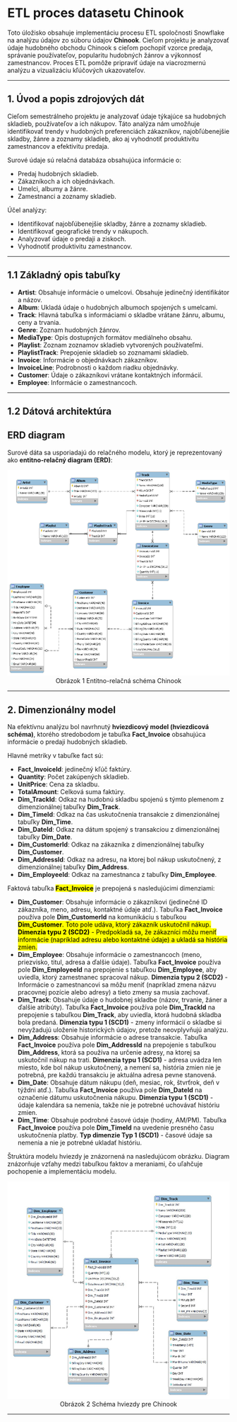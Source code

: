 # **ETL proces datasetu Chinook**

Toto úložisko obsahuje implementáciu procesu ETL spoločnosti Snowflake na analýzu údajov zo súboru údajov **Chinook**. Cieľom projektu je analyzovať údaje hudobného obchodu Chinook s cieľom pochopiť vzorce predaja, správanie používateľov, popularitu hudobných žánrov a výkonnosť zamestnancov. Proces ETL pomôže pripraviť údaje na viacrozmernú analýzu a vizualizáciu kľúčových ukazovateľov.

____

## **1. Úvod a popis zdrojových dát**

Cieľom semestrálneho projektu je analyzovať údaje týkajúce sa hudobných skladieb, používateľov a ich nákupov. Táto analýza nám umožňuje identifikovať trendy v hudobných preferenciách zákazníkov, najobľúbenejšie skladby, žánre a zoznamy skladieb, ako aj vyhodnotiť produktivitu zamestnancov a efektivitu predaja.

Surové údaje sú relačná databáza obsahujúca informácie o:

+ Predaj hudobných skladieb.
+ Zákazníkoch a ich objednávkach.
+ Umelci, albumy a žánre.
+ Zamestnanci a zoznamy skladieb.

Účel analýzy:

+ Identifikovať najobľúbenejšie skladby, žánre a zoznamy skladieb.
+ Identifikovať geografické trendy v nákupoch.
+ Analyzovať údaje o predaji a ziskoch.
+ Vyhodnotiť produktivitu zamestnancov.

____

## **1.1 Základný opis tabuľky**

+ **Artist**: Obsahuje informácie o umelcovi. Obsahuje jedinečný identifikátor a názov.
+ **Album**: Ukladá údaje o hudobných albumoch spojených s umelcami.
+ **Track**: Hlavná tabuľka s informáciami o skladbe vrátane žánru, albumu, ceny a trvania.
+ **Genre**: Zoznam hudobných žánrov.
+ **MediaType**: Opis dostupných formátov mediálneho obsahu.
+ **Playlist**: Zoznam zoznamov skladieb vytvorených používateľmi.
+ **PlaylistTrack**: Prepojenie skladieb so zoznamami skladieb.
+ **Invoice**: Informácie o objednávkach zákazníkov.
+ **InvoiceLine**</mark>: Podrobnosti o každom riadku objednávky.
+ **Customer**: Údaje o zákazníkovi vrátane kontaktných informácií.
+ **Employee**: Informácie o zamestnancoch.

____

## **1.2 Dátová architektúra**

## **ERD diagram**

Surové dáta sa usporiadajú do relačného modelu, ktorý je reprezentovaný ako **entitno-relačný diagram (ERD)**:

<p align="center">
  <a href="Chinook_ERD.png">
    <img src="Chinook_ERD.png" alt="Obrázok 1 Entitno-relačná schéma Chinook">
  </a>
  <br>
 Obrázok 1 Entitno-relačná schéma Chinook
</p>

____

## **2. Dimenzionálny model**

Na efektívnu analýzu bol navrhnutý **hviezdicový model (hviezdicová schéma)**, ktorého stredobodom je tabuľka **Fact_Invoice** obsahujúca informácie o predaji hudobných skladieb.

Hlavné metriky v tabuľke fact sú:

+ **Fact_InvoiceId**: jedinečný kľúč faktúry.
+ **Quantity**: Počet zakúpených skladieb.
+ **UnitPrice**: Cena za skladbu.
+ **TotalAmount**: Celková suma faktúry.
+ **Dim_TrackId**: Odkaz na hudobnú skladbu spojenú s týmto plemenom z dimenzionálnej tabuľky **Dim_Track**.
+ **Dim_TimeId**: Odkaz na čas uskutočnenia transakcie z dimenzionálnej tabuľky **Dim_Time**.
+ **Dim_DateId**: Odkaz na dátum spojený s transakciou z dimenzionálnej tabuľky **Dim_Date**.
+ **Dim_CustomerId**: Odkaz na zákazníka z dimenzionálnej tabuľky **Dim_Customer**. 
+ **Dim_AddressId**: Odkaz na adresu, na ktorej bol nákup uskutočnený, z dimenzionálnej tabuľky **Dim_Address**.
+ **Dim_EmployeeId**: Odkaz na zamestnanca z tabuľky **Dim_Employee**.

Faktová tabuľka <mark>**Fact_Invoice**</mark> je prepojená s nasledujúcimi dimenziami:

+ **Dim_Customer**: Obsahuje informácie o zákazníkovi (jedinečné ID zákazníka, meno, adresu, kontaktné údaje atď.). Tabuľka **Fact_Invoice** používa pole **Dim_CustomerId** na komunikáciu s tabuľkou <mark>**Dim_Customer**. Toto pole udáva, ktorý zákazník uskutočnil nákup. **Dimenzia typu 2 (SCD2)** - Predpokladá sa, že zákazníci môžu meniť informácie (napríklad adresu alebo kontaktné údaje) a ukladá sa história zmien.
+ **Dim_Employee**: Obsahuje informácie o zamestnancoch (meno, priezvisko, titul, adresa a ďalšie údaje). Tabuľka **Fact_Invoice** používa pole **Dim_EmployeeId** na prepojenie s tabuľkou **Dim_Employee**, aby uviedla, ktorý zamestnanec spracoval nákup. **Dimenzia typu 2 (SCD2)** - Informácie o zamestnancovi sa môžu meniť (napríklad zmena názvu pracovnej pozície alebo adresy) a tieto zmeny sa musia zachovať.
+ **Dim_Track**: Obsahuje údaje o hudobnej skladbe (názov, trvanie, žáner a ďalšie atribúty). Tabuľka **Fact_Invoice** používa pole **Dim_TrackId** na prepojenie s tabuľkou **Dim_Track**, aby uviedla, ktorá hudobná skladba bola predaná. **Dimenzia typu 1 (SCD1)** - zmeny informácií o skladbe si nevyžadujú uloženie historických údajov, pretože neovplyvňujú analýzu.
+ **Dim_Address**: Obsahuje informácie o adrese transakcie. Tabuľka **Fact_Invoice** používa pole **Dim_AddressId** na prepojenie s tabuľkou **Dim_Address**, ktorá sa používa na určenie adresy, na ktorej sa uskutočnil nákup na trati. **Dimenzia typu 1 (SCD1)** - adresa uvádza len miesto, kde bol nákup uskutočnený, a nemení sa, história zmien nie je potrebná, pre každú transakciu je aktuálna adresa pevne stanovená.
+ **Dim_Date**: Obsahuje dátum nákupu (deň, mesiac, rok, štvrťrok, deň v týždni atď.). Tabuľka **Fact_Invoice** používa pole **Dim_DateId** na označenie dátumu uskutočnenia nákupu. **Dimenzia typu 1 (SCD1)** - údaje kalendára sa nemenia, takže nie je potrebné uchovávať históriu zmien.
+ **Dim_Time**: Obsahuje podrobné časové údaje (hodiny, AM/PM). Tabuľka **Fact_Invoice** používa pole **Dim_TimeId** na uvedenie presného času uskutočnenia platby. **Typ dimenzie Typ 1 (SCD1)** - časové údaje sa nemenia a nie je potrebné ukladať históriu.

Štruktúra modelu hviezdy je znázornená na nasledujúcom obrázku. Diagram znázorňuje vzťahy medzi tabuľkou faktov a meraniami, čo uľahčuje pochopenie a implementáciu modelu.

<p align="center">
  <a href="Chinook_Star_schema.png">
    <img src="Chinook_Star_schema.png" alt="Obrázok 2 Schéma hviezdy pre Chinook">
  </a>
  <br>
  Obrázok 2 Schéma hviezdy pre Chinook
</p>

____

